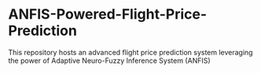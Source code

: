 # ANFIS-Powered-Flight-Price-Prediction
This repository hosts an advanced flight price prediction system leveraging the power of Adaptive Neuro-Fuzzy Inference System (ANFIS)
